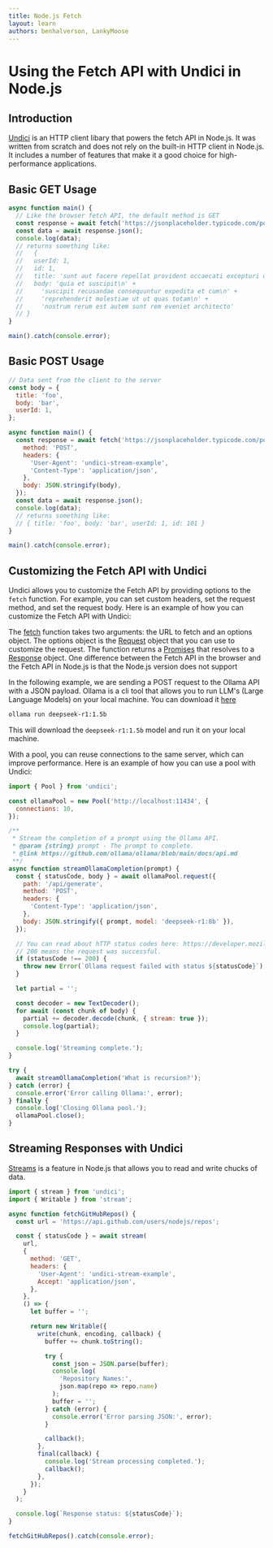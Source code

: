 ```yaml
---
title: Node.js Fetch
layout: learn
authors: benhalverson, LankyMoose
---
```


# Using the Fetch API with Undici in Node.js

## Introduction

[Undici](https://undici.nodejs.org) is an HTTP client libary that powers the fetch API in Node.js. It was written from scratch and does not rely on the built-in HTTP client in Node.js. It includes a number of features that make it a good choice for high-performance applications.

## Basic GET Usage

```js
async function main() {
  // Like the browser fetch API, the default method is GET
  const response = await fetch('https://jsonplaceholder.typicode.com/posts');
  const data = await response.json();
  console.log(data);
  // returns something like:
  //   {
  //   userId: 1,
  //   id: 1,
  //   title: 'sunt aut facere repellat provident occaecati excepturi optio reprehenderit',
  //   body: 'quia et suscipit\n' +
  //     'suscipit recusandae consequuntur expedita et cum\n' +
  //     'reprehenderit molestiae ut ut quas totam\n' +
  //     'nostrum rerum est autem sunt rem eveniet architecto'
  // }
}

main().catch(console.error);
```

## Basic POST Usage

```js
// Data sent from the client to the server
const body = {
  title: 'foo',
  body: 'bar',
  userId: 1,
};

async function main() {
  const response = await fetch('https://jsonplaceholder.typicode.com/posts', {
    method: 'POST',
    headers: {
      'User-Agent': 'undici-stream-example',
      'Content-Type': 'application/json',
    },
    body: JSON.stringify(body),
  });
  const data = await response.json();
  console.log(data);
  // returns something like:
  // { title: 'foo', body: 'bar', userId: 1, id: 101 }
}

main().catch(console.error);
```

## Customizing the Fetch API with Undici

Undici allows you to customize the Fetch API by providing options to the `fetch` function. For example, you can set custom headers, set the request method, and set the request body. Here is an example of how you can customize the Fetch API with Undici:

The [fetch](https://developer.mozilla.org/en-US/docs/Web/API/Fetch_API) function takes two arguments: the URL to fetch and an options object. The options object is the [Request](https://undici.nodejs.org/#/docs/api/Dispatcher?id=parameter-requestoptions) object that you can use to customize the request. The function returns a [Promises](https://developer.mozilla.org/en-US/docs/Web/JavaScript/Guide/Using_promises) that resolves to a [Response](https://undici.nodejs.org/#/docs/api/Dispatcher?id=parameter-responsedata) object. One difference between the Fetch API in the browser and the Fetch API in Node.js is that the Node.js version does not support

In the following example, we are sending a POST request to the Ollama API with a JSON payload. Ollama is a cli tool that allows you to run LLM's (Large Language Models) on your local machine. You can download it [here](https://ollama.com/download)

```bash
ollama run deepseek-r1:1.5b
```

This will download the `deepseek-r1:1.5b` model and run it on your local machine.

With a pool, you can reuse connections to the same server, which can improve performance. Here is an example of how you can use a pool with Undici:

```js
import { Pool } from 'undici';

const ollamaPool = new Pool('http://localhost:11434', {
  connections: 10,
});

/**
 * Stream the completion of a prompt using the Ollama API.
 * @param {string} prompt - The prompt to complete.
 * @link https://github.com/ollama/ollama/blob/main/docs/api.md
 **/
async function streamOllamaCompletion(prompt) {
  const { statusCode, body } = await ollamaPool.request({
    path: '/api/generate',
    method: 'POST',
    headers: {
      'Content-Type': 'application/json',
    },
    body: JSON.stringify({ prompt, model: 'deepseek-r1:8b' }),
  });

  // You can read about hTTP status codes here: https://developer.mozilla.org/en-US/docs/Web/HTTP/Status
  // 200 means the request was successful.
  if (statusCode !== 200) {
    throw new Error(`Ollama request failed with status ${statusCode}`);
  }

  let partial = '';

  const decoder = new TextDecoder();
  for await (const chunk of body) {
    partial += decoder.decode(chunk, { stream: true });
    console.log(partial);
  }

  console.log('Streaming complete.');
}

try {
  await streamOllamaCompletion('What is recursion?');
} catch (error) {
  console.error('Error calling Ollama:', error);
} finally {
  console.log('Closing Ollama pool.');
  ollamaPool.close();
}
```

## Streaming Responses with Undici

[Streams](https://nodejs.org/docs/v22.14.0/api/stream.html#stream) is a feature in Node.js that allows you to read and write chucks of data.

```js
import { stream } from 'undici';
import { Writable } from 'stream';

async function fetchGitHubRepos() {
  const url = 'https://api.github.com/users/nodejs/repos';

  const { statusCode } = await stream(
    url,
    {
      method: 'GET',
      headers: {
        'User-Agent': 'undici-stream-example',
        Accept: 'application/json',
      },
    },
    () => {
      let buffer = '';

      return new Writable({
        write(chunk, encoding, callback) {
          buffer += chunk.toString();

          try {
            const json = JSON.parse(buffer);
            console.log(
              'Repository Names:',
              json.map(repo => repo.name)
            );
            buffer = '';
          } catch (error) {
            console.error('Error parsing JSON:', error);
          }

          callback();
        },
        final(callback) {
          console.log('Stream processing completed.');
          callback();
        },
      });
    }
  );

  console.log(`Response status: ${statusCode}`);
}

fetchGitHubRepos().catch(console.error);
```
